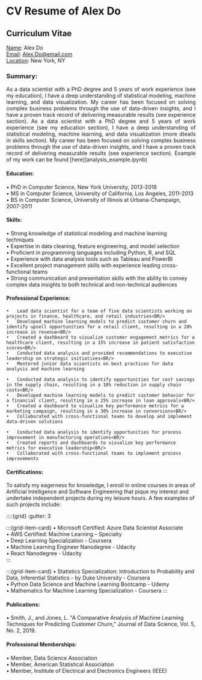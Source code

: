 # CV Resume of Alex Do
## Curriculum Vitae

<u>Name</u>: Alex Do <br/>
<u>Email</u>: Alex.Do@email.com  <br/>
<u>Location</u>: New York, NY <br/>

### Summary:
<P align='justify' />
As a data scientist with a PhD degree and 5 years of work experience (see my education), I have a deep understanding of statistical modeling, machine learning, and data visualization. My career has been focused on solving complex business problems through the use of data-driven insights, and I have a proven track record of delivering measurable results (see experience section). As a data scientist with a PhD degree and 5 years of work experience (see my education section), I have a deep understanding of statistical modeling, machine learning, and data visualization (more dteails in skills section). My career has been focused on solving complex business problems through the use of data-driven insights, and I have a proven track record of delivering measurable results (see experience section). Example of my work can be found [here](analysis_example.ipynb)


#### Education:
•	PhD in Computer Science, New York University, 2013-2018<BR/>
•	MS in Computer Science, University of California, Los Angeles, 2011-2013<BR/>
•	BS in Computer Science, University of Illinois at Urbana-Champaign, 2007-2011

#### Skills:
•	Strong knowledge of statistical modeling and machine learning techniques<BR/>
•	Expertise in data cleaning, feature engineering, and model selection<BR/>
•	Proficient in programming languages including Python, R, and SQL<BR/>
•	Experience with data analysis tools such as Tableau and PowerBI<BR/>
•	Excellent project management skills with experience leading cross-functional teams<BR/>
•	Strong communication and presentation skills with the ability to convey complex data insights to both technical and non-technical audiences

#### Professional Experience:
```{dropdown} <I><strong>Data Scientist, ABC Corporation, New York, NY, 2018-present</strong></I><BR/>
•	Lead data scientist for a team of five data scientists working on projects in finance, healthcare, and retail industries<BR/>
•	Developed machine learning models to predict customer churn and identify upsell opportunities for a retail client, resulting in a 20% increase in revenue<BR/>
•	Created a dashboard to visualize customer engagement metrics for a healthcare client, resulting in a 15% increase in patient satisfaction scores<BR/>
•	Conducted data analysis and provided recommendations to executive leadership on strategic initiatives<BR/>
•	Mentored junior data scientists on best practices for data analysis and machine learning
```
```{dropdown} <I><strong>Data Scientist, XYZ Corporation, Los Angeles, CA, 2016-2018</strong></I><BR/>
•	Conducted data analysis to identify opportunities for cost savings in the supply chain, resulting in a 10% reduction in supply chain costs<BR/>
•	Developed machine learning models to predict customer behavior for a financial client, resulting in a 25% increase in loan approvals<BR/>
•	Created a dashboard to visualize key performance metrics for a marketing campaign, resulting in a 30% increase in conversions<BR/>
•	Collaborated with cross-functional teams to develop and implement data-driven solutions
```
```{dropdown} <I><strong>Data Analyst, DEF Corporation, Urbana-Champaign, IL, 2011-2016</strong></I><BR/>
•	Conducted data analysis to identify opportunities for process improvement in manufacturing operations<BR/>
•	Created reports and dashboards to visualize key performance metrics for executive leadership<BR/>
•	Collaborated with cross-functional teams to implement process improvements
```
#### Certifications:
To satisfy my eagerness for knowledge, I enroll in online courses in areas of Artificial Intelligence and Software Engineering that pique my interest and undertake independent projects during my leisure hours. A few examples of such projects include:

::::{grid}
:gutter: 3

:::{grid-item-card} 
•	Microsoft Certified: Azure Data Scientist Associate<BR/>
•	AWS Certified: Machine Learning – Specialty<BR/>
•	Deep Learning Specialization - Coursera<BR/>
•	Machine Learning Engineer Nanodegree - Udacity<BR/>
•	React Nanodegree - Udacity	<BR/>
:::

:::{grid-item-card} 
•	Statistics Specialization: Introduction to Probability and Data, Inferential Statistics - by Duke University - Coursera<BR/>
•	Python Data Science and Machine Learning Bootcamp - Udemy<BR/>
•	Mathematics for Machine Learning Specialization - Coursera
:::






#### Publications:
•	Smith, J., and Jones, L. "A Comparative Analysis of Machine Learning Techniques for Predicting Customer Churn," Journal of Data Science, Vol. 5, No. 2, 2019.

#### Professional Memberships:
•	Member, Data Science Association<BR/>
•	Member, American Statistical Association<BR/>
•	Member, Institute of Electrical and Electronics Engineers (IEEE)
